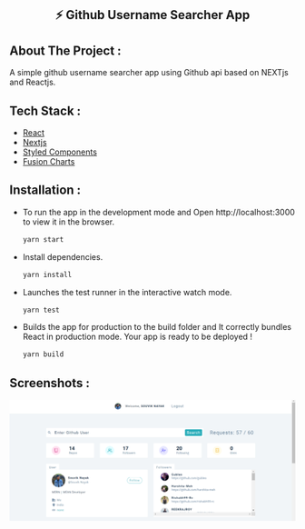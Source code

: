 <p align="center">
    <h2 align="center">⚡️ Github Username Searcher App</h2>
</p>

## About The Project :

A simple github username searcher app using Github api based on NEXTjs and Reactjs.

## Tech Stack :

* [React](https://reactjs.org/)
* [Nextjs](https://nextjs.org//)
* [Styled Components](https://styled-components.com/)
* [Fusion Charts](https://www.fusioncharts.com/)

## Installation :

* To run the app in the development mode and Open http://localhost:3000 to view it in the browser.

    ```sh
    yarn start
    ```

* Install dependencies.

    ```sh
    yarn install
    ```
 
* Launches the test runner in the interactive watch mode.

    ```sh
    yarn test
    ```

* Builds the app for production to the build folder and It correctly bundles React in production mode. Your app is ready to be deployed !

    ```sh
    yarn build
    ```
 
 ## Screenshots :
 
 <img src="./public/1.png" alt="landing-page">
